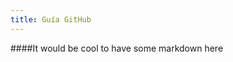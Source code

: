 ```yaml
---
title: Guía GitHub
---
```

<head>
  <meta charset='utf-8'>
  <title>Gu&iacute;a GitHub</title>
  <link rel="stylesheet" type="text/css" href="/style.css" />
</head>
<body>
  <div id="container">
    ####It would be cool to have some markdown here
  </div>
</body>
